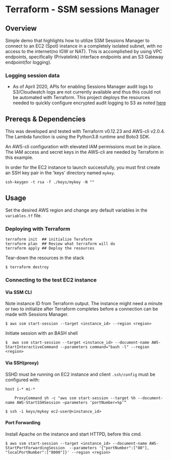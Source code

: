 # Terraform - SSM sessions Manager

## Overview

Simple demo that highlights how to utilize SSM Sessions Manager to connect to an EC2 (Spot) instance in a completely isolated subnet, with no access to the internet(no IGW or NAT). This is accomplished by using VPC endpoints, specifically (Privatelink) interface endpoints and an S3 Gateway endpoint(for logging).

### Logging session data
- As of April 2020, APIs for enabling Sessions Manager audit logs to S3/Cloudwatch logs are not currently available and thus this could not be automated with Terraform. This project deploys the resources needed to quickly configure encrypted audit logging to S3 as noted [here](https://docs.aws.amazon.com/systems-manager/latest/userguide/session-manager-logging-auditing.html#session-manager-logging-auditing-s3)  


## Prereqs & Dependencies

This was developed and tested with Terraform v0.12.23 and AWS-cli v2.0.4. The Lambda function is using the Python3.8 runtime and Boto3 SDK.

An AWS-cli configuration with elevated IAM permissions must be in place. The IAM access and secret keys in the AWS-cli are needed by Terraform in this example.

In order for the EC2 instance to launch successfully, you must first create an SSH key pair in the 'keys' directory named `mykey`.

```
ssh-keygen -t rsa -f ./keys/mykey -N ""
```


## Usage

Set the desired AWS region and change any default variables in the `variables.tf` file.

### Deploying with Terraform
```
terraform init  ## initialize Teraform
terraform plan  ## Review what terraform will do
terraform apply ## Deploy the resources
```
Tear-down the resources in the stack
```
$ terraform destroy
```
### Connecting to the test EC2 instance
#### Via SSM CLI
Note instance ID from Terraform output. The instance might need a minute or two to initialize after Terraform completes before a connection can be made with Sessions Manager.

```
$ aws ssm start-session --target <instance_id> --region <region>
```
Initiate session with an BASH shell
```
$  aws ssm start-session --target <instance_id> --document-name AWS-StartInteractiveCommand --parameters command="bash -l" --region <region>
```
#### Via SSH(proxy)
SSHD must be running on EC2 instance and client `.ssh/config`  must be configured with:
```
host i-* mi-*

    ProxyCommand sh -c "aws ssm start-session --target %h --document-name AWS-StartSSHSession —parameters 'portNumber=%p'“
```

```
$ ssh -i keys/mykey ec2-user@<instance_id>
```

#### Port Forwarding
Install Apache on the instance and start HTTPD, before this cmd.
```
$ aws ssm start-session --target <instance_id> --document-name AWS-StartPortForwardingSession  --parameters '{"portNumber":["80"], "localPortNumber":["8000"]}' --region <region>
```
